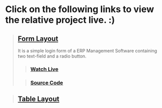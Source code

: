 # Click on the following links to view the relative project live. :)

> ## [Form Layout](https://wahidhoquee.github.io/webtech-course/form)
> It is a simple login form of a ERP Management Software containing two text-field and a radio button.
> > ### [Watch Live](https://wahidhoquee.github.io/webtech-course/form)
>
> > ### [Source Code](https://github.com/WahidHoquee/webtech-course/tree/master/form)
>

> ## [Table Layout](https://wahidhoquee.github.io/webtech-course/table)

